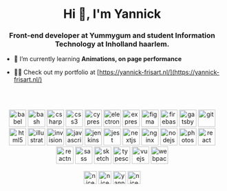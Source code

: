 <h1 align="center">Hi 👋, I'm Yannick</h1>
<h3 align="center">Front-end developer at Yummygum and student Information Technology at Inholland haarlem.</h3>

- 🌱 I’m currently learning **Animations, on page performance**

- 👨‍💻 Check out my portfolio at [https://yannick-frisart.nl/](https://yannick-frisart.nl/)

</br>
</br>

<p align="center">
  <img
    src="https://www.vectorlogo.zone/logos/babeljs/babeljs-icon.svg"
    alt="babel"
    width="40"
    height="40"
  />
  <img
    src="https://www.vectorlogo.zone/logos/gnu_bash/gnu_bash-icon.svg"
    alt="bash"
    width="40"
    height="40"
  />
  <img
    src="https://devicons.github.io/devicon/devicon.git/icons/csharp/csharp-original.svg"
    alt="csharp"
    width="40"
    height="40"
  />
  <img
    src="https://devicons.github.io/devicon/devicon.git/icons/css3/css3-original-wordmark.svg"
    alt="css3"
    width="40"
    height="40"
  />
  <img
    src="https://i.ibb.co/CWQq8gw/cypress.webp"
    alt="cypress"
    width="40"
    height="40"
  />
  <img
    src="https://devicons.github.io/devicon/devicon.git/icons/electron/electron-original.svg"
    alt="electron"
    width="40"
    height="40"
  />
  <img
    src="https://devicons.github.io/devicon/devicon.git/icons/express/express-original-wordmark.svg"
    alt="express"
    width="40"
    height="40"
  />
  <img
    src="https://www.vectorlogo.zone/logos/figma/figma-icon.svg"
    alt="figma"
    width="40"
    height="40"
  />
  <img
    src="https://www.vectorlogo.zone/logos/firebase/firebase-icon.svg"
    alt="firebase"
    width="40"
    height="40"
  />
  <img
    src="https://www.vectorlogo.zone/logos/gatsbyjs/gatsbyjs-icon.svg"
    alt="gatsby"
    width="40"
    height="40"
  />
  <img
    src="https://www.vectorlogo.zone/logos/git-scm/git-scm-icon.svg"
    alt="git"
    width="40"
    height="40"
  />
  </br>
  <img
    src="https://devicons.github.io/devicon/devicon.git/icons/html5/html5-original-wordmark.svg"
    alt="html5"
    width="40"
    height="40"
  />
  <img
    src="https://www.vectorlogo.zone/logos/adobe_illustrator/adobe_illustrator-icon.svg"
    alt="illustrator"
    width="40"
    height="40"
  />
  <img
    src="https://www.vectorlogo.zone/logos/invisionapp/invisionapp-icon.svg"
    alt="invision"
    width="40"
    height="40"
  />
  <img
    src="https://devicons.github.io/devicon/devicon.git/icons/javascript/javascript-original.svg"
    alt="javascript"
    width="40"
    height="40"
  />
  <img
    src="https://www.vectorlogo.zone/logos/jenkins/jenkins-icon.svg"
    alt="jenkins"
    width="40"
    height="40"
  />
  <img
    src="https://i.ibb.co/Yj6p14L/jest.png"
    alt="jest"
    width="40"
    height="40"
  />
  <img
    src="https://cdn.worldvectorlogo.com/logos/nextjs-3.svg"
    alt="nextjs"
    width="40"
    height="40"
  />
  <img
    src="https://devicons.github.io/devicon/devicon.git/icons/nginx/nginx-original.svg"
    alt="nginx"
    width="40"
    height="40"
  />
  <img
    src="https://devicons.github.io/devicon/devicon.git/icons/nodejs/nodejs-original-wordmark.svg"
    alt="nodejs"
    width="40"
    height="40"
  />
  <img
    src="https://devicons.github.io/devicon/devicon.git/icons/photoshop/photoshop-plain.svg"
    alt="photoshop"
    width="40"
    height="40"
  />
  <img
    src="https://devicons.github.io/devicon/devicon.git/icons/react/react-original-wordmark.svg"
    alt="react"
    width="40"
    height="40"
  />
  </br>
  <img
    src="https://reactnative.dev/img/header_logo.svg"
    alt="reactnative"
    width="40"
    height="40"
  />
  <img
    src="https://devicons.github.io/devicon/devicon.git/icons/sass/sass-original.svg"
    alt="sass"
    width="40"
    height="40"
  />
  <img
    src="https://www.vectorlogo.zone/logos/sketchapp/sketchapp-icon.svg"
    alt="sketch"
    width="40"
    height="40"
  />
  <img
    src="https://devicons.github.io/devicon/devicon.git/icons/typescript/typescript-original.svg"
    alt="typescript"
    width="40"
    height="40"
  />
  <img
    src="https://devicons.github.io/devicon/devicon.git/icons/vuejs/vuejs-original-wordmark.svg"
    alt="vuejs"
    width="40"
    height="40"
  />
  <img
    src="https://devicons.github.io/devicon/devicon.git/icons/webpack/webpack-original.svg"
    alt="webpack"
    width="40"
    height="40"
  />
</p>

<p align="center">
<a href="https://dev.to/niceyannick" target="blank"><img align="center" src="https://cdn.jsdelivr.net/npm/simple-icons@3.0.1/icons/dev-dot-to.svg" alt="niceyannick" height="30" width="30" /></a>
<a href="https://twitter.com/niceyannick" target="blank"><img align="center" src="https://cdn.jsdelivr.net/npm/simple-icons@3.0.1/icons/twitter.svg" alt="niceyannick" height="30" width="30" /></a>
<a href="https://linkedin.com/in/yannick-frisart" target="blank"><img align="center" src="https://cdn.jsdelivr.net/npm/simple-icons@3.0.1/icons/linkedin.svg" alt="yannick-frisart" height="30" width="30" /></a>
<a href="https://dribbble.com/niceyannick" target="blank"><img align="center" src="https://cdn.jsdelivr.net/npm/simple-icons@3.0.1/icons/dribbble.svg" alt="niceyannick" height="30" width="30" /></a>
</p>
